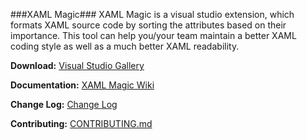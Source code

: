 ###XAML Magic###
XAML Magic is a visual studio extension, which formats XAML source code by sorting the attributes based on their importance. This tool can help you/your team maintain a better XAML coding style as well as a much better XAML readability.

**Download:** [Visual Studio Gallery](https://visualstudiogallery.msdn.microsoft.com/0d682c2e-3c5e-4f0e-8b54-d37ecb25eb7e)

**Documentation:** [XAML Magic Wiki](https://github.com/grochocki/XamlMagic/wiki)

**Change Log:** [Change Log](https://github.com/grochocki/XamlMagic/wiki/Change-Log)

**Contributing:** [CONTRIBUTING.md](https://github.com/grochocki/XamlMagic/blob/master/CONTRIBUTING.md)
